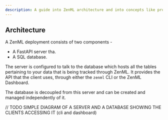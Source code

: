 ```yaml
---
description: A guide into ZenML architecture and into concepts like providers, deployers and more!
---
```


## Architecture

A ZenML deployment consists of two components -
- A FastAPI server tha.
- A SQL database.

The server is configured to talk to the database which hosts all the tables pertaining to your data that is being tracked through ZenML. It provides the API that the client uses, through either the `zenml` CLI or the ZenML Dashboard.

The database is decoupled from this server and can be created and managed independently of it.

// TODO SIMPLE DIAGRAM OF A SERVER AND A DATABASE SHOWING THE CLIENTS ACCESSING IT (cli and dashboard)